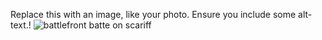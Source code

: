 Replace this with an image, like your photo. Ensure you include some alt-text.!
![battlefront batte on scariff](https://www.google.com/url?sa=i&source=images&cd=&ved=2ahUKEwjHh6yWmZ_kAhWS_J4KHUaYB4gQjRx6BAgBEAQ&url=https%3A%2F%2Fbattlemats.net%2Fextended-mouse-pad%2Ffps%2Fsw-battlefront%2Fstar-wars-battlefront-2-battle%2F&psig=AOvVaw3sZ4fiXBZaSy9oTp_I2KOj&ust=1566862860381411)
